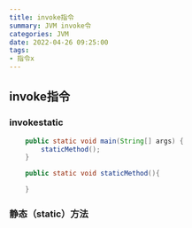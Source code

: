```yaml
---
title: invoke指令
summary: JVM invoke令
categories: JVM
date: 2022-04-26 09:25:00
tags:
- 指令x
---
```


## invoke指令
### invokestatic


``` java
    public static void main(String[] args) {
        staticMethod();
    }

    public static void staticMethod(){

    }
```



### 静态（static）方法
















